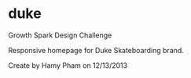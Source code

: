 duke
====

Growth Spark Design Challenge

Responsive homepage for Duke Skateboarding brand.

Create by Hamy Pham on 12/13/2013


